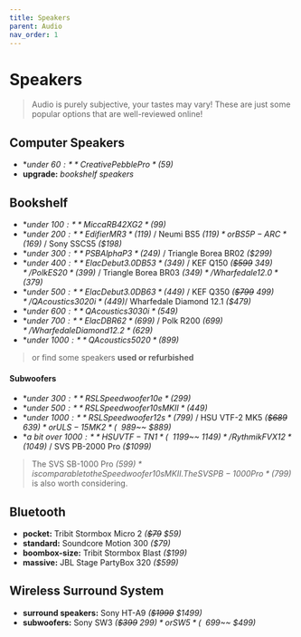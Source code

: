 ```yaml
---
title: Speakers
parent: Audio
nav_order: 1
---
```

# Speakers

> Audio is purely subjective, your tastes may vary! These are just some popular options that are well-reviewed online!

## Computer Speakers

- **under $60:** Creative Pebble Pro *($59)*
- **upgrade:** *bookshelf speakers*

## Bookshelf

- **under $100:** Micca RB42X G2 *($99)*
- **under $200:** Edifier MR3 *($119)* / Neumi BS5 *($119)* or BS5P-ARC *($169)* / Sony SSCS5 *($198)*
- **under $300:** PSB Alpha P3 *($249)* / Triangle Borea BR02 *($299)* 
- **under $400:** Elac Debut 3.0 DB53 *($349)* / KEF Q150 *(~~$599~~ $349)* / Polk ES20 *($399)* / Triangle Borea BR03 *($349)* / Wharfedale 12.0 *($379)* 
- **under $500:**  Elac Debut 3.0 DB63 *($449)* / KEF Q350 *(~~$799~~ $499)* / Q Acoustics 3020i *($449)*/ Wharfedale Diamond 12.1 *($479)* 
- **under $600:** Q Acoustics 3030i *($549)* 
- **under $700:** Elac DBR62 *($699)* / Polk R200 *($699)* / Wharfedale Diamond 12.2 *($629)* 
- **under $1000:** Q Acoustics 5020 *($899)* 

> or find some speakers **used or refurbished**

#### Subwoofers

- **under $300:** RSL Speedwoofer 10e *($299)*
- **under $500:** RSL Speedwoofer 10s MKII *($449)*
- **under $1000:** RSL Speedwoofer 12s *($799)* / HSU VTF-2 MK5 *(~~$689~~ $639)* or ULS-15 MK2 *(~~$989~~ $889)*
- **a bit over $1000:** HSU VTF-TN1 *(~~$1199~~ $1149)* / Rythmik FVX12 *($1049)* / SVS PB-2000 Pro *($1099)*

> The SVS SB-1000 Pro *($599)* is comparable to the Speedwoofer 10s MKII. The SVS PB-1000 Pro *($799)* is also worth considering.

## Bluetooth

- **pocket:** Tribit Stormbox Micro 2 *(~~$79~~ $59)*
- **standard:** Soundcore Motion 300 *($79)*
- **boombox-size:** Tribit Stormbox Blast *($199)*
- **massive:** JBL Stage PartyBox 320 *($599)*

## Wireless Surround System

- **surround speakers:** Sony HT-A9 *(~~$1999~~ $1499)*
- **subwoofers:** Sony SW3 *(~~$399~~ $299)* or SW5  *(~~$699~~ $499)*